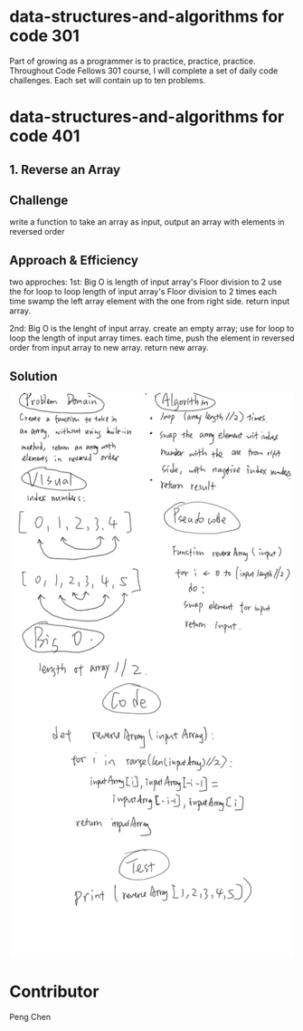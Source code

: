 # data-structures-and-algorithms for code 301
Part of growing as a programmer is to practice, practice, practice. Throughout Code Fellows 301 course, I will complete a set of daily code challenges. Each set will contain up to ten problems.

# data-structures-and-algorithms for code 401
## 1. Reverse an Array

## Challenge
<!-- Description of the challenge -->
write a function to take an array as input, output an array with elements in reversed order

## Approach & Efficiency
<!-- What approach did you take? Why? What is the Big O space/time for this approach? -->
two approches:
1st: Big O is length of input array's Floor division to 2
 use the for loop to loop  length of input array's Floor division to 2 times
 each time swamp the left array element with the one from right side.
 return input array.

2nd: Big O is the lenght of input array.
  create an empty array;
  use for loop to loop the length of input array times.
  each time, push the element in reversed order from input array to new array.
  return new array.


## Solution
<!-- Embedded whiteboard image -->
![img1](./assets/array_reverse.png)




# Contributor
Peng Chen
